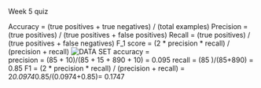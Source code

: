 Week 5 quiz

Accuracy = (true positives + true negatives) / (total examples)
Precision = (true positives) / (true positives + false positives)
Recall = (true positives) / (true positives + false negatives)
F_1  score = (2 * precision * recall) / (precision + recall)
![DATA SET](https://i.imgur.com/8SVdeC3.png)
accuracy =  
precision = (85 + 10)/(85 + 15 + 890 + 10)  = 0.095
recall 	  = (85 )/(85+890)  = 0.85
F1 = (2 * precision * recall) / (precision + recall)
   = 2*0.0974*0.85/(0.0974+0.85)= 0.1747
<!--stackedit_data:
eyJoaXN0b3J5IjpbMTc3MDc0OTY3LC0xMjY2NzAyOTc3LC00Mj
E4NjM0NTRdfQ==
-->